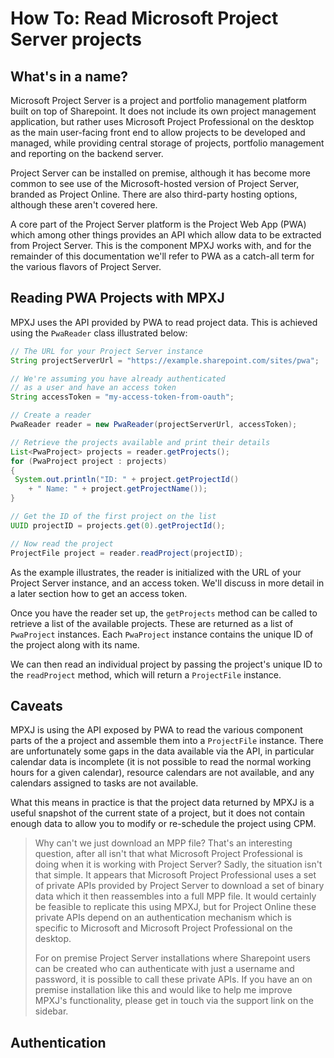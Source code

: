 # How To: Read Microsoft Project Server projects

## What's in a name?
Microsoft Project Server is a project and portfolio management platform built on
top of Sharepoint. It does not include its own project management application,
but rather uses Microsoft Project Professional on the desktop as the main
user-facing front end to allow projects to be developed and managed, while
providing central storage of projects, portfolio management and reporting on
the backend server.

Project Server can be installed on premise, although it has become more common
to see use of the Microsoft-hosted version of Project Server, branded as
Project Online. There are also third-party hosting options, although these
aren't covered here.

A core part of the Project Server platform is the Project Web App (PWA) which
among other things provides an API which allow data to be extracted from Project
Server. This is the component MPXJ works with, and for the remainder of this
documentation we'll refer to PWA as a catch-all term for the various flavors of
Project Server.

## Reading PWA Projects with MPXJ
MPXJ uses the API provided by PWA to read project data. This is achieved using
the `PwaReader` class illustrated below:

```java
// The URL for your Project Server instance
String projectServerUrl = "https://example.sharepoint.com/sites/pwa";

// We're assuming you have already authenticated
// as a user and have an access token
String accessToken = "my-access-token-from-oauth";

// Create a reader
PwaReader reader = new PwaReader(projectServerUrl, accessToken);

// Retrieve the projects available and print their details
List<PwaProject> projects = reader.getProjects();
for (PwaProject project : projects)
{
 System.out.println("ID: " + project.getProjectId()
 	+ " Name: " + project.getProjectName());
}

// Get the ID of the first project on the list
UUID projectID = projects.get(0).getProjectId();

// Now read the project
ProjectFile project = reader.readProject(projectID);
```

As the example illustrates, the reader is initialized with the URL of your
Project Server instance, and an access token. We'll discuss in more detail
in a later section how to get an access token.

Once you have the reader set up, the `getProjects` method can be called to
retrieve a list of the available projects. These are returned as a list of
`PwaProject` instances. Each `PwaProject` instance contains the unique ID of
the project along with its name.

We can then read an individual project by passing the project's unique ID to the 
`readProject` method, which will return a `ProjectFile` instance.

## Caveats

MPXJ is using the API exposed by PWA to read the various component parts of the
a project and assemble them into a `ProjectFile` instance. There are
unfortunately some gaps in the data available via the API, in particular
calendar data is incomplete (it is not possible to read the normal working
hours for a given calendar), resource calendars are not available, and any
calendars assigned to tasks are not available.

What this means in practice is that the project data returned by MPXJ is a useful
snapshot of the current state of a project, but it does not contain enough
data to allow you to modify or re-schedule the project using CPM.

> Why can't we just download an MPP file? That's an interesting question,
> after all isn't that what Microsoft Project Professional is doing when
> it is working with Project Server? Sadly, the situation isn't that simple.
> It appears that Microsoft Project Professional uses a set of private
> APIs provided by Project Server to download a set of binary data which
> it then reassembles into a full MPP file. It would certainly be feasible
> to replicate this using MPXJ, but for Project Online these private APIs depend
> on an authentication mechanism which is specific to Microsoft and Microsoft
> Project Professional on the desktop.
> 
> For on premise Project Server installations where Sharepoint users can be
> created who can authenticate with just a username and password,
> it is possible to call these private APIs. If you have an on premise 
> installation like this and would like to help me improve MPXJ's functionality,
> please get in touch via the support link on the sidebar.


## Authentication


